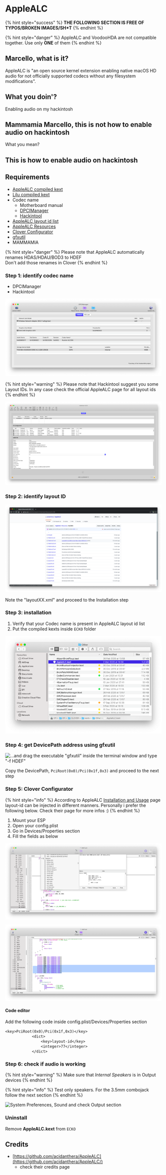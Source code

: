 # AppleALC

{% hint style="success" %}
**THE FOLLOWING SECTION IS FREE OF TYPOS/BROKEN IMAGES/SH\*T**
{% endhint %}

{% hint style="danger" %}
AppleALC and VoodooHDA are not compatible together. Use only **ONE** of them
{% endhint %}

## Marcello, what is it?

AppleALC is "an open source kernel extension enabling native macOS HD audio for not officially supported codecs without any filesystem modifications".

## What you doin'?

Enabling audio on my hackintosh

## Mammamia Marcello, this is not how to enable audio on hackintosh

What you mean?

## This is how to enable audio on hackintosh

## Requirements

* [AppleALC compiled kext](https://github.com/acidanthera/AppleALC/releases)
* [Lilu compiled kext](https://github.com/acidanthera/Lilu/releases)
* Codec name
  * Motherboard manual
  * [DPCIManager](https://github.com/MuntashirAkon/DPCIManager/releases)
  * [Hackintool](http://headsoft.com.au/download/mac/Hackintool.zip)
* [AppleALC layout id list](https://github.com/acidanthera/AppleALC/wiki/Supported-codecs)
* [AppleALC Resources](https://github.com/acidanthera/AppleALC/tree/master/Resources)
* [Clover Configurator](https://mackie100projects.altervista.org/download-clover-configurator/)
* [gfxutil](https://github.com/acidanthera/gfxutil/releases)
* MAMMAMIA

{% hint style="danger" %}
Please note that AppleALC automatically renames HDAS/HDAU/BOD3 to HDEF  
Don't add those renames in Clover
{% endhint %}

### Step 1: identify codec name

* DPCIManager
* Hackintool

![DPCIManager Status](../.gitbook/assets/image%20%281%29.png)

{% hint style="warning" %}
Please note that Hackintool suggest you some Layout IDs. In any case check the official AppleALC page for all layout ids
{% endhint %}

![Hackintool: Sound section](../.gitbook/assets/image.png)

### Step 2: identify layout ID

![GitHub: AppleALC ALC295 Layout IDs](../.gitbook/assets/image%20%282%29.png)

Note the "layoutXX.xml" and proceed to the Installation step

### Step 3: installation

1. Verify that your Codec name is present in AppleALC layout id list
2. Put the compiled kexts inside `ECKO` folder

![](../.gitbook/assets/image%20%283%29.png)

### Step 4: get DevicePath address using gfxutil

![...and drag the executable &quot;gfxutil&quot; inside the terminal window and type &quot;-f HDEF&quot; ](https://github.com/mammamiamarcello/mammamia-marcello-vanilla-guides/tree/664b37540b1eb3eddabd08075a7cff9210e60efd/.gitbook/assets/image-113.png)

Copy the DevicePath, `PciRoot(0x0)/Pci(0x1f,0x3)` and proceed to the next step

### Step 5: Clover Configurator

{% hint style="info" %}
According to AppleALC [Installation and Usage](https://github.com/acidanthera/AppleALC/wiki/Installation-and-usage) page layout-id can be injected in different manners. Personally i prefer the following below. Check their page for more infos :\)
{% endhint %}

1. Mount your ESP 
2. Open your config.plist
3. Go in Devices/Properties section
4. Fill the fields as below

![Mount EFI and open config.plist](../.gitbook/assets/image-77.png)

![Set Audio/Inject to No and change 77 with your layout-id](../.gitbook/assets/image-89.png)

#### Code editor

Add the following code inside config.plist/Devices/Properties section

```text
<key>PciRoot(0x0)/Pci(0x1f,0x3)</key>
            <dict>
                <key>layout-id</key>
                <integer>77</integer>
            </dict>
```

### Step 6: check if audio is working

{% hint style="warning" %}
Make sure that _Internal Speakers_ is in Output devices
{% endhint %}

{% hint style="info" %}
Test only speakers. For the 3.5mm combojack follow the next section
{% endhint %}

![System Preferences, Sound and check Output section](https://github.com/mammamiamarcello/mammamia-marcello-vanilla-guides/tree/664b37540b1eb3eddabd08075a7cff9210e60efd/.gitbook/assets/image-117.png)

### Uninstall

Remove **AppleALC.kext** from `ECKO`

## Credits

* [https://github.com/acidanthera/AppleALC](https://github.com/acidanthera/AppleALC/)
  * check their credits page

